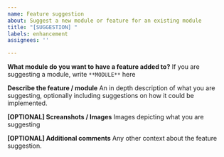 ```yaml
---
name: Feature suggestion
about: Suggest a new module or feature for an existing module
title: "[SUGGESTION] "
labels: enhancement
assignees: ''

---
```


**What module do you want to have a feature added to?**
If you are suggesting a module, write `**MODULE**` here

**Describe the feature / module**
An in depth description of what you are suggesting, optionally including suggestions on how it could be implemented.

**[OPTIONAL] Screanshots / Images**
Images depicting what you are suggesting

**[OPTIONAL] Additional comments**
Any other context about the feature suggestion.
